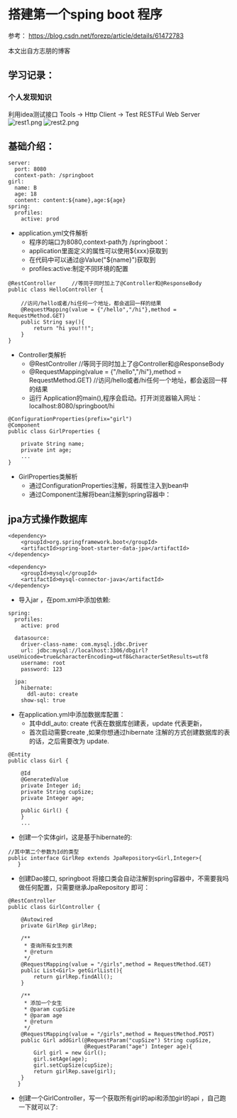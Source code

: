 # 搭建第一个sping boot 程序

参考：
https://blog.csdn.net/forezp/article/details/61472783

本文出自方志朋的博客

## 学习记录：

### 个人发现知识

利用idea测试接口
Tools -> Http Client -> Test RESTFul Web Server
![rest1.png](https://github.com/yueyue10/SpringBootLearning/tree/master/firstspringboot-2h/rest/rest1.png)
![rest2.png](https://github.com/yueyue10/SpringBootLearning/tree/master/firstspringboot-2h/rest/rest2.png)

基础介绍：
---
```
server:
  port: 8080
  context-path: /springboot
girl:
  name: B
  age: 18
  content: content:${name},age:${age}
spring:
  profiles:
    active: prod
```
* application.yml文件解析
    * 程序的端口为8080,context-path为 /springboot：
    * application里面定义的属性可以使用${xxx}获取到
    * 在代码中可以通过@Value("${name}")获取到
    * profiles:active:制定不同环境的配置
```
@RestController     //等同于同时加上了@Controller和@ResponseBody
public class HelloController {
   
    //访问/hello或者/hi任何一个地址，都会返回一样的结果
    @RequestMapping(value = {"/hello","/hi"},method = RequestMethod.GET)
    public String say(){
        return "hi you!!!";
    }
}
```
* Controller类解析
    * @RestController     //等同于同时加上了@Controller和@ResponseBody
    * @RequestMapping(value = {"/hello","/hi"},method = RequestMethod.GET) //访问/hello或者/hi任何一个地址，都会返回一样的结果
    * 运行 Application的main(),程序会启动。打开浏览器输入网址：localhost:8080/springboot/hi
```
@ConfigurationProperties(prefix="girl")
@Component
public class GirlProperties {

    private String name;
    private int age;
    ...
}
```
* GirlProperties类解析
    * 通过ConfigurationProperties注解，将属性注入到bean中
    * 通过Component注解将bean注解到spring容器中：

jpa方式操作数据库
---
```
<dependency>
    <groupId>org.springframework.boot</groupId>
    <artifactId>spring-boot-starter-data-jpa</artifactId>
</dependency>

<dependency>
    <groupId>mysql</groupId>
    <artifactId>mysql-connector-java</artifactId>
</dependency>
```
* 导入jar ，在pom.xml中添加依赖:
```
spring:
  profiles:
    active: prod
    
  datasource:
    driver-class-name: com.mysql.jdbc.Driver
    url: jdbc:mysql://localhost:3306/dbgirl?useUnicode=true&characterEncoding=utf8&characterSetResults=utf8
    username: root
    password: 123

  jpa:
    hibernate:
      ddl-auto: create
    show-sql: true
```
* 在application.yml中添加数据库配置：
    * 其中ddl_auto: create 代表在数据库创建表，update 代表更新，
    * 首次启动需要create ,如果你想通过hibernate 注解的方式创建数据库的表的话，之后需要改为 update.
```
@Entity
public class Girl {

    @Id
    @GeneratedValue
    private Integer id;
    private String cupSize;
    private Integer age;

    public Girl() {
    }
    ...
```
* 创建一个实体girl，这是基于hibernate的:
```
//其中第二个参数为Id的类型
public interface GirlRep extends JpaRepository<Girl,Integer>{
   }
```
* 创建Dao接口, springboot 将接口类会自动注解到spring容器中，不需要我吗做任何配置，只需要继承JpaRepository 即可：
```
@RestController
public class GirlController {

    @Autowired
    private GirlRep girlRep;

    /**
     * 查询所有女生列表
     * @return
     */
    @RequestMapping(value = "/girls",method = RequestMethod.GET)
    public List<Girl> getGirlList(){
        return girlRep.findAll();
    }

    /**
     * 添加一个女生
     * @param cupSize
     * @param age
     * @return
     */
    @RequestMapping(value = "/girls",method = RequestMethod.POST)
    public Girl addGirl(@RequestParam("cupSize") String cupSize,
                        @RequestParam("age") Integer age){
        Girl girl = new Girl();
        girl.setAge(age);
        girl.setCupSize(cupSize);
        return girlRep.save(girl);
    }
   } 
```
* 创建一个GirlController，写一个获取所有girl的api和添加girl的api ，自己跑一下就可以了:
 

